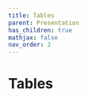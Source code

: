 ```yaml
---
title: Tables
parent: Presentation
has_children: true
mathjax: false
nav_order: 2
---
```


# Tables
